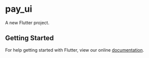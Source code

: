 # pay_ui

A new Flutter project.

## Getting Started

For help getting started with Flutter, view our online
[documentation](https://flutter.io/).
